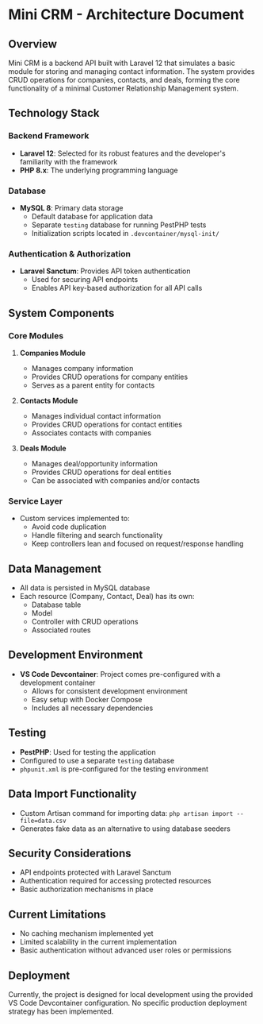 # Mini CRM - Architecture Document

## Overview
Mini CRM is a backend API built with Laravel 12 that simulates a basic module for storing and managing contact information. The system provides CRUD operations for companies, contacts, and deals, forming the core functionality of a minimal Customer Relationship Management system.

## Technology Stack

### Backend Framework
- **Laravel 12**: Selected for its robust features and the developer's familiarity with the framework
- **PHP 8.x**: The underlying programming language

### Database
- **MySQL 8**: Primary data storage
  - Default database for application data
  - Separate `testing` database for running PestPHP tests
  - Initialization scripts located in `.devcontainer/mysql-init/`

### Authentication & Authorization
- **Laravel Sanctum**: Provides API token authentication
  - Used for securing API endpoints
  - Enables API key-based authorization for all API calls

## System Components

### Core Modules
1. **Companies Module**
   - Manages company information
   - Provides CRUD operations for company entities
   - Serves as a parent entity for contacts

2. **Contacts Module**
   - Manages individual contact information
   - Provides CRUD operations for contact entities
   - Associates contacts with companies

3. **Deals Module**
   - Manages deal/opportunity information
   - Provides CRUD operations for deal entities
   - Can be associated with companies and/or contacts

### Service Layer
- Custom services implemented to:
  - Avoid code duplication
  - Handle filtering and search functionality
  - Keep controllers lean and focused on request/response handling

## Data Management
- All data is persisted in MySQL database
- Each resource (Company, Contact, Deal) has its own:
  - Database table
  - Model
  - Controller with CRUD operations
  - Associated routes

## Development Environment
- **VS Code Devcontainer**: Project comes pre-configured with a development container
  - Allows for consistent development environment
  - Easy setup with Docker Compose
  - Includes all necessary dependencies

## Testing
- **PestPHP**: Used for testing the application
- Configured to use a separate `testing` database
- `phpunit.xml` is pre-configured for the testing environment

## Data Import Functionality
- Custom Artisan command for importing data: `php artisan import --file=data.csv`
- Generates fake data as an alternative to using database seeders

## Security Considerations
- API endpoints protected with Laravel Sanctum
- Authentication required for accessing protected resources
- Basic authorization mechanisms in place

## Current Limitations
- No caching mechanism implemented yet
- Limited scalability in the current implementation
- Basic authentication without advanced user roles or permissions

## Deployment
Currently, the project is designed for local development using the provided VS Code Devcontainer configuration. No specific production deployment strategy has been implemented.
